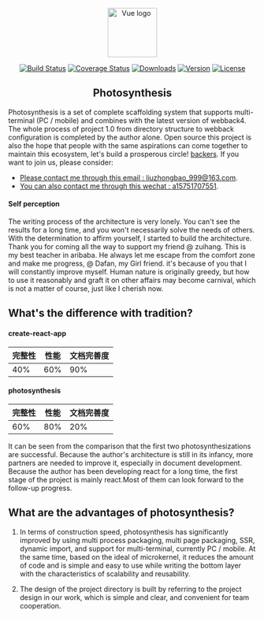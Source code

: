 <p align="center"><a href="https://acar-images.oss-cn-hangzhou.aliyuncs.com/1.png" target="_blank" rel="noopener noreferrer"><img width="100" src="https://acar-images.oss-cn-hangzhou.aliyuncs.com/1.png" alt="Vue logo"></a></p>

<p align="center">
  <a href="https://acar-images.oss-cn-hangzhou.aliyuncs.com/1.0.0.png"><img src="https://acar-images.oss-cn-hangzhou.aliyuncs.com/1.0.0.png" alt="Build Status"></a>
  <a href="https://acar-images.oss-cn-hangzhou.aliyuncs.com/dev.png"><img src="https://acar-images.oss-cn-hangzhou.aliyuncs.com/dev.png" alt="Coverage Status"></a>
  <a href="https://acar-images.oss-cn-hangzhou.aliyuncs.com/passing.png"><img src="https://acar-images.oss-cn-hangzhou.aliyuncs.com/passing.png" alt="Downloads"></a>
  <a href="https://acar-images.oss-cn-hangzhou.aliyuncs.com/pc_mobile.png"><img src="https://acar-images.oss-cn-hangzhou.aliyuncs.com/pc_mobile.png" alt="Version"></a>
  <a href="https://acar-images.oss-cn-hangzhou.aliyuncs.com/ssr.png"><img src="https://acar-images.oss-cn-hangzhou.aliyuncs.com/ssr.png" alt="License"></a>
</p>

<h2 align="center">Photosynthesis</h2>

   Photosynthesis is a set of complete scaffolding system that supports multi-terminal (PC / mobile) and combines with the latest version of webback4. The whole process of project 1.0 from directory structure to webback configuration is completed by the author alone. Open source this project is also the hope that people with the same aspirations can come together to maintain this ecosystem, let's build a prosperous circle! [backers](https://github.com/liuzhongbao/photosynthesis). If you want to join us, please consider:

- [Please contact me through this email : liuzhongbao_999@163.com](https://mail.163.com/).
- [You can also contact me through this wechat : a15751707551](https://wx.qq.com/).

#### Self perception

The writing process of the architecture is very lonely. You can't see the results for a long time, and you won't necessarily solve the needs of others. With the determination to affirm yourself, I started to build the architecture. Thank you for coming all the way to support my friend @ zuihang. This is my best teacher in aribaba. He always let me escape from the comfort zone and make me progress, @ Dafan, my Girl friend.  it's because of you that I will constantly improve myself. Human nature is originally greedy, but how to use it reasonably and graft it on other affairs may become carnival, which is not a matter of course, just like I cherish now.

## What's the difference with tradition?

#### create-react-app
| 完整性 | 性能 | 文档完善度 |
|---------|--------|-------------|
| 40%     |   60%     |    90%    |   

#### photosynthesis 
| 完整性 | 性能 | 文档完善度 |
|---------|--------|-------------|
| 60%     |   80%     |    20%    |   

It can be seen from the comparison that the first two photosynthesizations are successful. Because the author's architecture is still in its infancy, more partners are needed to improve it, especially in document development. Because the author has been developing react for a long time, the first stage of the project is mainly react.Most of them can look forward to the follow-up progress.

## What are the advantages of photosynthesis?

1. In terms of construction speed, photosynthesis has significantly improved by using multi process packaging, multi page packaging, SSR, dynamic import, and support for multi-terminal, currently PC / mobile. At the same time, based on the ideal of microkernel, it reduces the amount of code and is simple and easy to use while writing the bottom layer with the characteristics of scalability and reusability.

2. The design of the project directory is built by referring to the project design in our work, which is simple and clear, and convenient for team cooperation.
